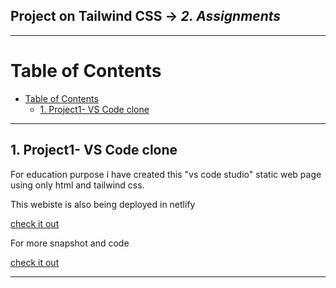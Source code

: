 ## Project on Tailwind CSS -> <em>2. Assignments</em>

<hr/>

# Table of Contents
- [Table of Contents](#table-of-contents)
  - [1. Project1- VS Code clone](#1-project1--vs-code-clone)

<hr/>

## 1. Project1- VS Code clone

For education purpose i have created this "vs code studio" static web page using only html and tailwind css.

This webiste is also being deployed in netlify

[check it out](https://codevisualstudio.netlify.app/)

For more snapshot and code 

[check it out](./1.%20VscodeClone/)

<hr/>